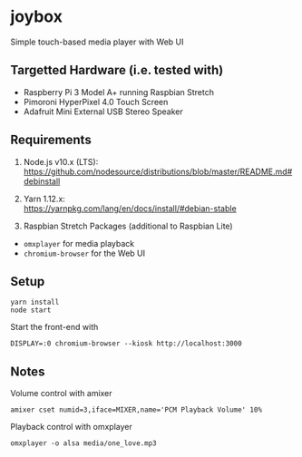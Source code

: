 # joybox
Simple touch-based media player with Web UI

## Targetted Hardware (i.e. tested with)
* Raspberry Pi 3 Model A+ running Raspbian Stretch
* Pimoroni HyperPixel 4.0 Touch Screen
* Adafruit Mini External USB Stereo Speaker

## Requirements
1. Node.js v10.x (LTS):  
https://github.com/nodesource/distributions/blob/master/README.md#debinstall

2. Yarn 1.12.x:  
https://yarnpkg.com/lang/en/docs/install/#debian-stable

3. Raspbian Stretch Packages (additional to Raspbian Lite)
* `omxplayer` for media playback
* `chromium-browser` for the Web UI

## Setup
```
yarn install
node start
```

Start the front-end with
```
DISPLAY=:0 chromium-browser --kiosk http://localhost:3000
```

## Notes
Volume control with amixer
```
amixer cset numid=3,iface=MIXER,name='PCM Playback Volume' 10%
```

Playback control with omxplayer
```
omxplayer -o alsa media/one_love.mp3
```
